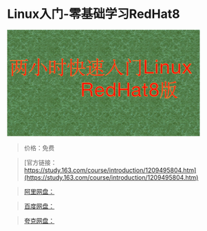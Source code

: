 # Linux入门-零基础学习RedHat8

![img](../../../assets/study163/free/2541bd6dcc5a48cb810cf2d209bbca19.jpg)

> 价格：免费

> [官方链接：https://study.163.com/course/introduction/1209495804.htm](https://study.163.com/course/introduction/1209495804.htm)

> [阿里网盘：]()

> [百度网盘：]()

> [夸克网盘：]()
